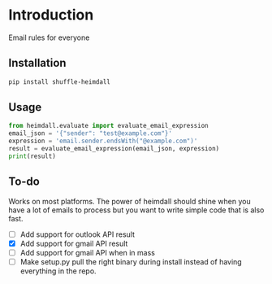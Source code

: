 # Introduction

Email rules for everyone

## Installation

```bash
pip install shuffle-heimdall
```


## Usage

```python
from heimdall.evaluate import evaluate_email_expression
email_json = '{"sender": "test@example.com"}'
expression = 'email.sender.endsWith("@example.com")'
result = evaluate_email_expression(email_json, expression)
print(result)
```

## To-do

Works on most platforms. The power of heimdall should shine when you have a lot of emails to process but you want to write simple code that is also fast.

- [ ] Add support for outlook API result
- [x] Add support for gmail API result
- [ ] Add support for gmail API when in mass
- [ ] Make setup.py pull the right binary during install instead of having everything in the repo.
